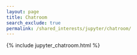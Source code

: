 ```yaml
---
layout: page
title: Chatroom
search_exclude: true
permalink: /shared_interests/jupyter/chatroom/
---
```


{% include jupyter_chatroom.html %}